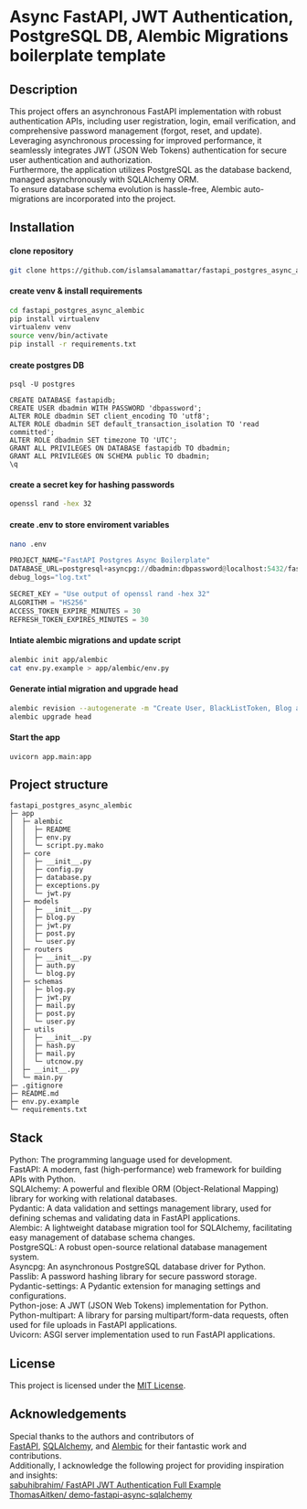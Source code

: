 # Async FastAPI, JWT Authentication, PostgreSQL DB, Alembic Migrations boilerplate template

## Description

This project offers an asynchronous FastAPI implementation with robust authentication APIs, including user registration, login, email verification, and comprehensive password management (forgot, reset, and update).  
Leveraging asynchronous processing for improved performance, it seamlessly integrates JWT (JSON Web Tokens) authentication for secure user authentication and authorization.  
Furthermore, the application utilizes PostgreSQL as the database backend, managed asynchronously with SQLAlchemy ORM.  
To ensure database schema evolution is hassle-free, Alembic auto-migrations are incorporated into the project.


## Installation

#### clone repository
```bash
git clone https://github.com/islamsalamamattar/fastapi_postgres_async_alembic.git
```

#### create venv & install requirements
```bash
cd fastapi_postgres_async_alembic
pip install virtualenv
virtualenv venv
source venv/bin/activate
pip install -r requirements.txt
```

#### create postgres DB
```
psql -U postgres
```
```
CREATE DATABASE fastapidb;
CREATE USER dbadmin WITH PASSWORD 'dbpassword';
ALTER ROLE dbadmin SET client_encoding TO 'utf8';
ALTER ROLE dbadmin SET default_transaction_isolation TO 'read committed';
ALTER ROLE dbadmin SET timezone TO 'UTC';
GRANT ALL PRIVILEGES ON DATABASE fastapidb TO dbadmin;
GRANT ALL PRIVILEGES ON SCHEMA public TO dbadmin;
\q
```

#### create a secret key for hashing passwords
```bash
openssl rand -hex 32
```

#### create .env to store enviroment variables
```bash
nano .env
```
```python
PROJECT_NAME="FastAPI Postgres Async Boilerplate"
DATABASE_URL=postgresql+asyncpg://dbadmin:dbpassword@localhost:5432/fastapidb
debug_logs="log.txt"

SECRET_KEY = "Use output of openssl rand -hex 32"
ALGORITHM = "HS256"
ACCESS_TOKEN_EXPIRE_MINUTES = 30
REFRESH_TOKEN_EXPIRES_MINUTES = 30
```

#### Intiate alembic migrations and update script
```bash
alembic init app/alembic
cat env.py.example > app/alembic/env.py
```
#### Generate intial migration and upgrade head
```bash
alembic revision --autogenerate -m "Create User, BlackListToken, Blog and Post Tables"
alembic upgrade head
```

#### Start the app
```
uvicorn app.main:app
```

## Project structure
```
fastapi_postgres_async_alembic
├─ app
│  ├─ alembic
│  │  ├─ README
│  │  ├─ env.py
│  │  └─ script.py.mako
│  ├─ core
│  │  ├─ __init__.py
│  │  ├─ config.py
│  │  ├─ database.py
│  │  ├─ exceptions.py
│  │  └─ jwt.py
│  ├─ models
│  │  ├─ __init__.py
│  │  ├─ blog.py
│  │  ├─ jwt.py
│  │  ├─ post.py
│  │  └─ user.py
│  ├─ routers
│  │  ├─ __init__.py
│  │  ├─ auth.py
│  │  └─ blog.py
│  ├─ schemas
│  │  ├─ blog.py
│  │  ├─ jwt.py
│  │  ├─ mail.py
│  │  ├─ post.py
│  │  └─ user.py
│  ├─ utils
│  │  ├─ __init__.py
│  │  ├─ hash.py
│  │  ├─ mail.py
│  │  └─ utcnow.py
│  ├─ __init__.py
│  └─ main.py
├─ .gitignore
├─ README.md
├─ env.py.example
└─ requirements.txt
```


## Stack
Python: The programming language used for development.  
FastAPI: A modern, fast (high-performance) web framework for building APIs with Python.  
SQLAlchemy: A powerful and flexible ORM (Object-Relational Mapping) library for working with relational databases.  
Pydantic: A data validation and settings management library, used for defining schemas and validating data in FastAPI applications.  
Alembic: A lightweight database migration tool for SQLAlchemy, facilitating easy management of database schema changes.  
PostgreSQL: A robust open-source relational database management system.  
Asyncpg: An asynchronous PostgreSQL database driver for Python.  
Passlib: A password hashing library for secure password storage.  
Pydantic-settings: A Pydantic extension for managing settings and configurations.  
Python-jose: A JWT (JSON Web Tokens) implementation for Python.  
Python-multipart: A library for parsing multipart/form-data requests, often used for file uploads in FastAPI applications.  
Uvicorn: ASGI server implementation used to run FastAPI applications.

## License
This project is licensed under the [MIT License](https://opensource.org/licenses/MIT).

## Acknowledgements
Special thanks to the authors and contributors of  
[FastAPI](https://fastapi.tiangolo.com/), [SQLAlchemy](https://www.sqlalchemy.org/), and [Alembic](https://pypi.org/project/alembic/) for their fantastic work and contributions.  
Additionally, I acknowledge the following project for providing inspiration and insights:  
[sabuhibrahim/ FastAPI JWT Authentication Full Example](https://github.com/sabuhibrahim/fastapi-jwt-auth-full-example)  
[ThomasAitken/ demo-fastapi-async-sqlalchemy](https://github.com/ThomasAitken/demo-fastapi-async-sqlalchemy)
